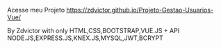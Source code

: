 Acesse meu Projeto
https://zdvictor.github.io/Projeto-Gestao-Usuarios-Vue/

By Zdvictor with only HTML,CSS,BOOTSTRAP,VUE.JS + API NODE.JS,EXPRESS.JS,KNEX.JS,MYSQL,JWT,BCRYPT
